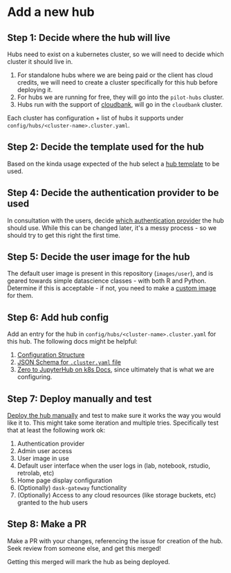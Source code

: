 # Add a new hub

## Step 1: Decide where the hub will live

Hubs need to exist on a kubernetes cluster, so we will need to
decide which cluster it should live in.

1. For standalone hubs where we are being paid or the client has cloud
   credits, we will need to create a cluster specifically for this hub
   before deploying it.
2. For hubs we are running for free, they will go into the `pilot-hubs`
   cluster.
3. Hubs run with the support of [cloudbank](https://www.cloudbank.org/),
   will go in the `cloudbank` cluster.

Each cluster has configuration + list of hubs it supports under
`config/hubs/<cluster-name>.cluster.yaml`.

## Step 2: Decide the template used for the hub

Based on the kinda usage expected of the hub select a [hub template](../../topic/hub-templates.md)
to be used.

## Step 4: Decide the authentication provider to be used

In consultation with the users, decide
[which authentication provider](https://pilot.2i2c.org/en/latest/admin/configuration/login.html#authentication)
the hub should use. While this can be changed later, it's a messy
process - so we should try to get this right the first time.

## Step 5: Decide the user image for the hub

The default user image is present in this repository (`images/user`),
and is geared towards simple datascience classes - with both R and
Python. Determine if this is acceptable - if not, you need to
make a [custom image](../configure/update-env.md) for them.

## Step 6: Add hub config

Add an entry for the hub in `config/hubs/<cluster-name>.cluster.yaml` for this hub.
The following docs might be helpful:

1. [Configuration Structure](../../topic/config.md)
2. [JSON Schema for `.cluster.yaml` file](https://github.com/2i2c-org/pilot-hubs/blob/master/config/hubs/schema.yaml)
3. [Zero to JupyterHub on k8s Docs](https://zero-to-jupyterhub.readthedocs.io/en/latest/), since ultimately
   that is what we are configuring.

## Step 7: Deploy manually and test

[Deploy the hub manually](./manual-deploy.md) and test to make sure it works
the way you would like it to. This might take some iteration and multiple
tries. Specifically test that at least the following work ok:

1. Authentication provider
2. Admin user access
3. User image in use
4. Default user interface when the user logs in (lab, notebook, rstudio, retrolab, etc)
5. Home page display configuration
6. (Optionally) `dask-gateway` functionality
7. (Optionally) Access to any cloud resources (like storage buckets, etc)
   granted to the hub users
## Step 8: Make a PR

Make a PR with your changes, referencing the issue for creation of the hub. Seek
review from someone else, and get this merged!

Getting this merged will mark the hub as being deployed.
